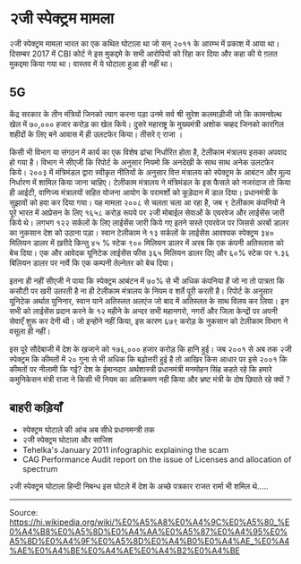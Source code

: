 # २जी स्पेक्ट्रम मामला

२जी स्पेक्ट्रम मामला भारत का एक कथित घोटाला था जो सन् २०११ के आरम्भ में प्रकाश में आया था। दिसम्बर 2017 में CBI कोर्ट ने इस मुकद्दमे के सभी आरोपियों को रिहा कर दिया और कहा की ये ग़लत मुकद्दमा किया गया था। वास्तव में ये घोटाला हुआ ही नहीं था।

## 5G

केंद्र सरकार के तीन मंत्रियों जिनको त्याग करना पड़ा उनमे सर्व श्री सुरेश कलमाड़ीजी जो कि कामनवेल्थ खेल में ७०,००० हजार करोड़ का खेल किये। दुसरे महाराष्ट्र के मुख्यमंत्री अशोक चव्हद जिनको कारगिल शहीदों के लिए बने आवास में ही उलटफेर किया। तीसरे ए राजा ।

किसी भी विभाग या संगठन में कार्य का एक विशेष ढांचा निर्धारित होता है, टेलीकाम मंत्रालय इसका अपवाद हो गया है। विभाग ने सीएजी कि रिपोर्ट के अनुसार नियमो कि अनदेखी के साथ साथ अनेक उलटफेर किये। २००३ में मंत्रिमंडल द्वारा स्वीकृत नीतियों के अनुसार वित्त मंत्रालय को स्पेक्ट्रम के आबंटन और मूल्य निर्धारण में शामिल किया जाना चाहिए। टेलीकाम मंत्रालय ने मंत्रिमंडल के इस फैसले को नजरंदाज तो किया ही आईटी, वाणिज्य मंत्रालयों सहित योजना आयोग के परामर्शो को कूड़ेदान में डाल दिया। प्रधानमंत्री के सुझावों को हवा कर दिया गया। यह मामला २००८ से चलता चला आ रहा है, जब ९ टेलीकाम कंपनियों ने पूरे भारत में आप्रेसन के लिए १६५८ करोड़ रूपये पर २जी मोबाईल सेवाओं के एयरवेज और लाईसेंस जारी किये थे। लगभग १२२ सर्कलों के लिए लाईसेंस जारी किये गए इतने सस्ते एयरवेज पर जिससे अरबों डालर का नुकसान देश को उठाना पड़ा। स्वान टेलीकाम ने १३ सर्कलों के लाईसेंस आवश्यक स्पेक्ट्रम ३४० मिलियन डालर में ख़रीदे किन्तु ४५ % स्टेक ९०० मिलियन डालर में अरब कि एक कंपनी अतिस्लास को बेच दिया। एक और आवेदक यूनिटेक लाईसेंस फीस ३६५ मिलियन डालर दिए और ६०% स्टेक पर १.३६ बिलियन डालर पर नार्वे कि एक कम्पनी तेल्नेतर को बेच दिया।

इतना ही नहीं सीएजी ने पाया कि स्पेक्ट्रम आबंटन में ७०% से भी अधिक कंपनिया हैं जो ना तो पात्रता कि कसौटी पर खरी उतरती है ना ही टेलीकाम मंत्रालय के नियम व शर्ते पूरी करती है। रिपोर्ट के अनुसार यूनिटेक अर्थात युनिनार, स्वान याने अतिस्लत अलएंज जो बाद में अतिस्लत के साथ विलय कर लिया। इन सभी को लाईसेंस प्रदान करने के १२ महीने के अन्दर सभी महानगरो, नगरों और जिला केन्द्रों पर अपनी सेवाएँ शुरू कर देनी थी। जो इन्होंने नहीं किया, इस कारण ६७९ करोड़ के नुकसान को टेलीकाम विभाग ने वसूला ही नहीं।

इस पूरे सौदेबाजी में देश के खजाने को १७६,००० हजार करोड़ कि हानि हुई। जब २००१ से अब तक २जी स्पेक्ट्रम कि कीमतों में २० गुना से भी अधिक कि बढ़ोत्तरी हुई है तो आखिर किस आधार पर इसे २००१ कि कीमतों पर नीलामी कि गई? देश के ईमानदार अर्थशास्त्री प्रधानमंत्री मनमोहन सिंह कहते रहे कि हमारे कमुनिकेसन मंत्री राजा ने किसी भी नियम का अतिक्रमण नही किया और भ्रष्ट मंत्री के दोष छिपाते रहे क्यों ?

## बाहरी कड़ियाँ

- स्पेक्ट्रम घोटाले की आंच अब सीधे प्रधानमन्त्री तक
- २जी स्पेक्ट्रम घोटाला और साजिश
- Tehelka's January 2011 infographic explaining the scam
- CAG Performance Audit report on the issue of Licenses and allocation of spectrum

२जी स्पेक्ट्रम घोटाला हिन्दी निबन्ध
इस घोटले में देश के अच्छे पत्रकार राजत रार्मा भी शमिल थे.....

---
Source: https://hi.wikipedia.org/wiki/%E0%A5%A8%E0%A4%9C%E0%A5%80_%E0%A4%B8%E0%A5%8D%E0%A4%AA%E0%A5%87%E0%A4%95%E0%A5%8D%E0%A4%9F%E0%A5%8D%E0%A4%B0%E0%A4%AE_%E0%A4%AE%E0%A4%BE%E0%A4%AE%E0%A4%B2%E0%A4%BE
